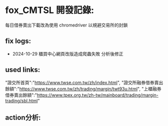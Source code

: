 # fox_CMTSL 開發記錄:

每日借券賣出下載改為使用 chromedriver 以規避交易所的封鎖

## fix logs:
* 2024-10-29 櫃買中心網頁改版造成爬蟲失敗 分析後修正

## used links:
"證交所首頁":"https://www.twse.com.tw/zh/index.html",
"證交所融券借券賣出餘額":"https://www.twse.com.tw/zh/trading/margin/twt93u.html",
"上櫃融券借券賣出餘額":"https://www.tpex.org.tw/zh-tw/mainboard/trading/margin-trading/sbl.html"

## action分析:
